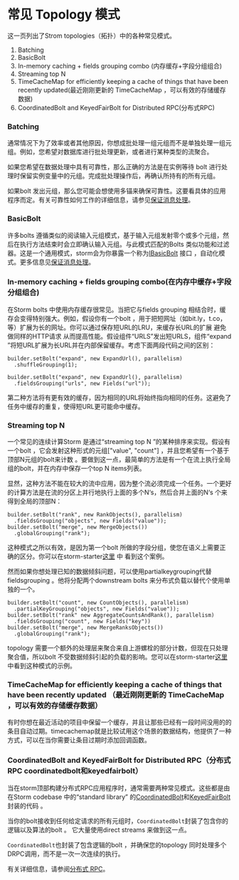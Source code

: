 # 常见 Topology 模式

这一页列出了Strom topologies（拓扑）中的各种常见模式。

1.  Batching
2.  BasicBolt
3.  In-memory caching + fields grouping combo (内存缓存+字段分组组合)
4.  Streaming top N
5.  TimeCacheMap for efficiently keeping a cache of things that have been recently updated(最近刚刚更新的 TimeCacheMap ，可以有效的存储缓存数据)
6.  CoordinatedBolt and KeyedFairBolt for Distributed RPC(分布式RPC)

### Batching

通常情况下为了效率或者其他原因，你想成批处理一组元组而不是单独处理一组元组。例如，您希望对数据库进行批处理更新，或者进行某种类型的流聚合。

如果您希望在数据处理中具有可靠性，那么正确的方法是在实例等待 bolt 进行处理时保留实例变量中的元组。完成批处理操作后，再确认所持有的所有元组。

如果bolt 发出元组，那么您可能会想使用多锚来确保可靠性。这要看具体的应用程序而定。有关可靠性如何工作的详细信息，请参见[保证消息处理](Guaranteeing-message-processing.html)。

### BasicBolt

许多bolts 遵循类似的阅读输入元组模式，基于输入元组发射零个或多个元组，然后在执行方法结束时会立即确认输入元组。与此模式匹配的Bolts 类似功能和过滤器。这是一个通用模式，storm会为你暴露一个称为[IBasicBolt](javadocs/org/apache/storm/topology/IBasicBolt.html) 接口 ，自动化模式。更多信息见[保证消息处理](Guaranteeing-message-processing.html)。

### In-memory caching + fields grouping combo(在内存中缓存+字段分组组合)

在Storm bolts 中使用内存缓存很常见。当把它与fields grouping 相结合时，缓存会变得特别强大。例如，假设你有一个bolt ，用于把短网址（如bit.ly，t.co，等）扩展为长的网址。你可以通过保存短URL的LRU，来缓存长URL的扩展 避免做同样的HTTP请求 从而提高性能。假设组件“URLS”发出短URLS，组件“expand ”将短URL扩展为长URL并在内部保留缓存。考虑下面两段代码之间的区别：

```
builder.setBolt("expand", new ExpandUrl(), parallelism)
  .shuffleGrouping(1); 
```

```
builder.setBolt("expand", new ExpandUrl(), parallelism)
  .fieldsGrouping("urls", new Fields("url")); 
```

第二种方法将有更有效的缓存，因为相同的URL将始终指向相同的任务。这避免了任务中缓存的重复，使得短URL更可能命中缓存。

### Streaming top N

一个常见的连续计算Storm 是通过“streaming top N ”的某种排序来实现。假设有一个bolt ，它会发射这种形式的元组["value", "count"] ，并且您希望有一个基于顶部N元组的bolt来计数 。要做到这一点，最简单的方法是有一个在流上执行全局组的bolt，并在内存中保存一个top N items列表。

显然，这种方法不能在较大的流中应用，因为整个流必须完成一个任务。一个更好的计算方法是在流的分区上并行地执行上面的多个N‘s，然后合并上面的N‘s 个来得到全局的顶部N：

```
builder.setBolt("rank", new RankObjects(), parallelism)
  .fieldsGrouping("objects", new Fields("value"));
builder.setBolt("merge", new MergeObjects())
  .globalGrouping("rank"); 
```

这种模式之所以有效，是因为第一个bolt 所做的字段分组，使您在语义上需要正确的区分。你可以在storm-starter[这里](http://github.com/apache/storm/blob/master%0A/examples/storm-starter/src/jvm/org/apache/storm/starter/RollingTopWords.java) 中 看到这个案例。

然而如果你想处理已知的数据倾斜问题，可以使用partialkeygrouping代替fieldsgrouping 。他将分配两个downstream bolts 来分布式负载以替代个使用单独的一个。

```
builder.setBolt("count", new CountObjects(), parallelism)
  .partialKeyGrouping("objects", new Fields("value"));
builder.setBolt("rank" new AggregateCountsAndRank(), parallelism)
  .fieldsGrouping("count", new Fields("key"))
builder.setBolt("merge", new MergeRanksObjects())
  .globalGrouping("rank"); 
```

topology 需要一个额外的处理层来聚合来自上游螺栓的部分计数，但现在只处理聚合值，所以bolt 不受数据倾斜引起的负载的影响。您可以在storm-starter[这里](http://github.com/apache/storm/blob/master%0A/examples/storm-starter/src/jvm/org/apache/storm/starter/SkewedRollingTopWords.java) 中看到这种模式的示例。

### TimeCacheMap for efficiently keeping a cache of things that have been recently updated （最近刚刚更新的 TimeCacheMap ，可以有效的存储缓存数据）

有时你想在最近活动的项目中保留一个缓存，并且让那些已经有一段时间没用的的条目自动过期。timecachemap就是比较试用这个场景的数据结构，他提供了一种方式，可以在当你需要让条目过期时添加回调函数。

### CoordinatedBolt and KeyedFairBolt for Distributed RPC（分布式RPC coordinatedbolt和keyedfairbolt）

当在storm顶部构建分布式RPC应用程序时，通常需要两种常见模式。这些都是由在Storm codebase 中的“standard library” 的[CoordinatedBolt](javadocs/org/apache/storm/task/CoordinatedBolt.html)和[KeyedFairBolt](javadocs/org/apache/storm/task/KeyedFairBolt.html) 封装的代码 。

当你的bolt接收到任何给定请求的所有元组时，`CoordinatedBolt`封装了包含你的逻辑以及算法的bolt 。 它大量使用direct streams 来做到这一点。

`CoordinatedBolt`也封装了包含逻辑的bolt ，并确保您的topology 同时处理多个DRPC调用，而不是一次一次连续的执行。

有关详细信息，请参阅[分布式 RPC](Distributed-RPC.html)。